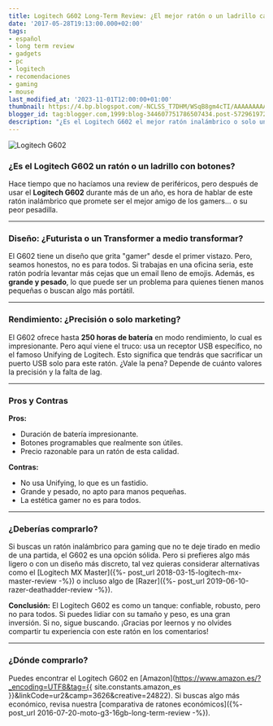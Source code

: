 ```yaml
---
title: Logitech G602 Long-Term Review: ¿El mejor ratón o un ladrillo caro?
date: '2017-05-28T19:13:00.000+02:00'
tags:
- español
- long term review
- gadgets
- pc
- logitech
- recomendaciones
- gaming
- mouse
last_modified_at: '2023-11-01T12:00:00+01:00'
thumbnail: https://4.bp.blogspot.com/-NCLSS_T7DHM/WSqB8gm4cTI/AAAAAAAAA_o/9gVHsJd9_fgHg5lrSn_flLy8hYFzkmJjQCEw/s72-c/logitech%2Bg602%2B%25282%2529.jpg
blogger_id: tag:blogger.com,1999:blog-344607751786507434.post-5729619729080891900
description: "¿Es el Logitech G602 el mejor ratón inalámbrico o solo un ladrillo caro? Descúbrelo en nuestra review."
---
```


![Logitech G602](https://4.bp.blogspot.com/-NCLSS_T7DHM/WSqB8gm4cTI/AAAAAAAAA_o/9gVHsJd9_fgHg5lrSn_flLy8hYFzkmJjQCEw/s320/logitech%2Bg602%2B%25282%2529.jpg)

### ¿Es el Logitech G602 un ratón o un ladrillo con botones?

Hace tiempo que no hacíamos una review de periféricos, pero después de usar el **Logitech G602** durante más de un año, es hora de hablar de este ratón inalámbrico que promete ser el mejor amigo de los gamers... o su peor pesadilla.

---

### Diseño: ¿Futurista o un Transformer a medio transformar?

El G602 tiene un diseño que grita "gamer" desde el primer vistazo. Pero, seamos honestos, no es para todos. Si trabajas en una oficina seria, este ratón podría levantar más cejas que un email lleno de emojis. Además, es **grande y pesado**, lo que puede ser un problema para quienes tienen manos pequeñas o buscan algo más portátil.

---

### Rendimiento: ¿Precisión o solo marketing?

El G602 ofrece hasta **250 horas de batería** en modo rendimiento, lo cual es impresionante. Pero aquí viene el truco: usa un receptor USB específico, no el famoso Unifying de Logitech. Esto significa que tendrás que sacrificar un puerto USB solo para este ratón. ¿Vale la pena? Depende de cuánto valores la precisión y la falta de lag.

---

### Pros y Contras

**Pros:**  
- Duración de batería impresionante.  
- Botones programables que realmente son útiles.  
- Precio razonable para un ratón de esta calidad.

**Contras:**  
- No usa Unifying, lo que es un fastidio.  
- Grande y pesado, no apto para manos pequeñas.  
- La estética gamer no es para todos.

---

### ¿Deberías comprarlo?

Si buscas un ratón inalámbrico para gaming que no te deje tirado en medio de una partida, el G602 es una opción sólida. Pero si prefieres algo más ligero o con un diseño más discreto, tal vez quieras considerar alternativas como el [Logitech MX Master]({%- post_url 2018-03-15-logitech-mx-master-review -%}) o incluso algo de [Razer]({%- post_url 2019-06-10-razer-deathadder-review -%}).

**Conclusión:** El Logitech G602 es como un tanque: confiable, robusto, pero no para todos. Si puedes lidiar con su tamaño y peso, es una gran inversión. Si no, sigue buscando. ¡Gracias por leernos y no olvides compartir tu experiencia con este ratón en los comentarios!

---

### ¿Dónde comprarlo?

Puedes encontrar el Logitech G602 en [Amazon](https://www.amazon.es/?_encoding=UTF8&tag={{ site.constants.amazon_es }}&linkCode=ur2&camp=3626&creative=24822). Si buscas algo más económico, revisa nuestra [comparativa de ratones económicos]({%- post_url 2016-07-20-moto-g3-16gb-long-term-review -%}).
